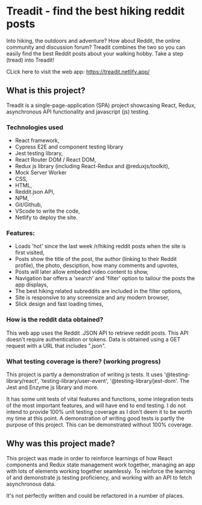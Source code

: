 # Treadit - find the best hiking reddit posts

Into hiking, the outdoors and adventure? How about Reddit, the online community and discussion forum? Treadit combines the two so you can easily find the best Reddit posts about your walking hobby. Take a step (tread) into Treadit!

CLick here to visit the web app: https://treadit.netlify.app/

## What is this project?

Treadit is a single-page-application (SPA) project showcasing React, Redux, asynchronous API functionality and javascript (js) testing. 

### Technologies used

- React framework,
- Cypress E2E and component testing library
- Jest testing library,
- React Router DOM / React DOM, 
- Redux js library (including React-Redux and @reduxjs/toolkit), 
- Mock Server Worker
- CSS, 
- HTML, 
- Reddit.json API,
- NPM,
- Git/Github, 
- VScode to write the code,
- Netlify to deploy the site. 

### Features:

- Loads 'hot' since the last week /r/hiking reddit posts when the site is first visited,
- Posts show the title of the post, the author (linking to their Reddit profile), the photo, desciption, how many comments and upvotes,
- Posts will later allow embeded video content to show,
- Navigation bar offers a 'search' and 'filter' option to tailour the posts the app displays,
- The best hiking related subreddits are included in the filter options,
- Site is responsive to any screensize and any modern browser,
- Slick design and fast loading times,

### How is the reddit data obtained?

This web app uses the Reddit .JSON API to retrieve reddit posts. This API doesn't require authentication or tokens. Data is obtained using a GET request with a URL that includes ".json". 

### What testing coverage is there? (working progress)

This project is partly a demonstration of writing js tests. It uses '@testing-library/react', 'testing-library/user-event', '@testing-library/jest-dom'. The Jest and Enzyme js library and more.

It has some unit tests of vital features and functions, some integration tests of the most important features, and will have end to end testing. I do not intend to provide 100% unit testing coverage as I don't deem it to be worth my time at this point. A demonstration of writing good tests is partly the purpose of this project. This can be demonstrated without 100% coverage.  

## Why was this project made?

This project was made in order to reinforce learnings of how React components and Redux state management work together, managing an app with lots of elements working together seamlessly. To reinforce the learning of and demonstrate js testing proficiency, and working with an API to fetch asynchronous data. 

It's not perfectly written and could be refactored in a number of places. 
